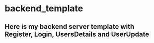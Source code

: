 # backend_template
## Here is my backend server template with Register, Login, UsersDetails and UserUpdate